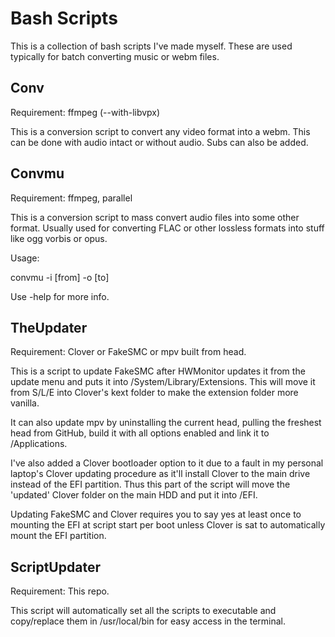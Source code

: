 Bash Scripts
===========

This is a collection of bash scripts I've made myself. These are used typically for batch converting music or webm files.


Conv
-----

Requirement: ffmpeg (--with-libvpx)

This is a conversion script to convert any video format into a webm. This can be done with audio intact or without audio. Subs can also be added.


Convmu
------

Requirement: ffmpeg, parallel

This is a conversion script to mass convert audio files into some other format. Usually used for converting FLAC or other lossless formats into stuff like ogg vorbis or opus.

Usage:

convmu -i [from] -o [to]

Use -help for more info.


TheUpdater
-----------

Requirement: Clover or FakeSMC or mpv built from head.

This is a script to update FakeSMC after HWMonitor updates it from the update menu and puts it into /System/Library/Extensions. This will move it from S/L/E into Clover's kext folder to make the extension folder more vanilla.

It can also update mpv by uninstalling the current head, pulling the freshest head from GitHub, build it with all options enabled and link it to /Applications.

I've also added a Clover bootloader option to it due to a fault in my personal laptop's Clover updating procedure as it'll install Clover to the main drive instead of the EFI partition. Thus this part of the script will move the 'updated' Clover folder on the main HDD and put it into /EFI.

Updating FakeSMC and Clover requires you to say yes at least once to mounting the EFI at script start per boot unless Clover is sat to automatically mount the EFI partition.   


ScriptUpdater
-------------

Requirement: This repo.

This script will automatically set all the scripts to executable and copy/replace them in /usr/local/bin for easy access in the terminal.